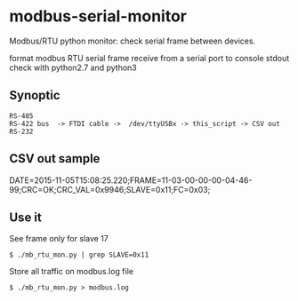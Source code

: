 modbus-serial-monitor
=====================

Modbus/RTU python monitor: check serial frame between devices.

format modbus RTU serial frame receive from a serial port to console stdout
check with python2.7 and python3

## Synoptic

    RS-485 
    RS-422 bus  -> FTDI cable ->  /dev/ttyUSBx -> this_script -> CSV out
    RS-232

## CSV out sample

DATE=2015-11-05T15:08:25.220;FRAME=11-03-00-00-00-04-46-99;CRC=OK;CRC_VAL=0x9946;SLAVE=0x11;FC=0x03;

## Use it

See frame only for slave 17

    $ ./mb_rtu_mon.py | grep SLAVE=0x11

Store all traffic on modbus.log file

    $ ./mb_rtu_mon.py > modbus.log
